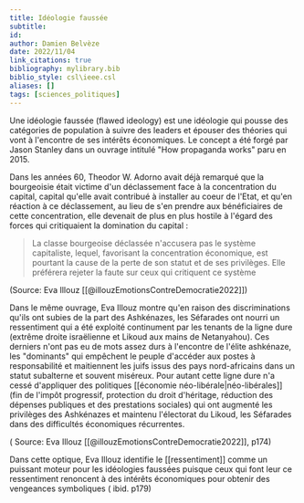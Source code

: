 ```yaml
---
title: Idéologie faussée
subtitle:
id: 
author: Damien Belvèze
date: 2022/11/04
link_citations: true
bibliography: mylibrary.bib
biblio_style: csl\ieee.csl
aliases: []
tags: [sciences_politiques]
---
```


Une idéologie faussée (flawed ideology) est une idéologie qui pousse des catégories de population à suivre des leaders et épouser des théories qui vont à l'encontre de ses intérêts économiques. 
Le concept a été forgé par Jason Stanley dans un ouvrage intitulé "How propaganda works" paru en 2015. 

Dans les années 60, Theodor W. Adorno avait déjà remarqué que la bourgeoisie était victime d'un déclassement face à la concentration du capital, capital qu'elle avait contribué à installer au coeur de l'Etat, et qu'en réaction à ce déclassement, au lieu de s'en prendre aux bénéficiaires de cette concentration, elle devenait de plus en plus hostile à l'égard des forces qui critiquaient la domination du capital : 

> La classe bourgeoise déclassée n'accusera pas le système capitaliste, lequel, favorisant la concentration économique, est pourtant la cause de la perte de son statut et de ses privilèges. Elle préférera rejeter la faute sur ceux qui critiquent ce système

(Source: Eva Illouz  [[@illouzEmotionsContreDemocratie2022]])

Dans le même ouvrage, Eva Illouz montre qu'en raison des discriminations qu'ils ont subies de la part des Ashkénazes, les Séfarades ont nourri un ressentiment qui a été exploité continument par les tenants de la ligne dure (extrême droite israëlienne et Likoud aux mains de Netanyahou). Ces derniers n'ont pas eu de mots assez durs à l'encontre de l'élite ashkénaze, les "dominants" qui empêchent le peuple d'accéder aux postes à responsabilité et maitiennent les juifs issus des pays nord-africains dans un statut subalterne et souvent miséreux. 
Pour autant cette ligne dure n'a cessé d'appliquer des politiques [[économie néo-libérale|néo-libérales]] (fin de l'impôt progressif, protection du droit d'héritage, réduction des dépenses publiques et des prestations sociales) qui ont augmenté les privilèges des Ashkénazes et maintenu l'électorat du Likoud, les Séfarades dans des difficultés économiques récurrentes.

( Source: Eva Illouz [[@illouzEmotionsContreDemocratie2022]], p174)

Dans cette optique, Eva Illouz identifie le [[ressentiment]] comme un puissant moteur pour les idéologies faussées puisque ceux qui font leur ce ressentiment renoncent à des intérêts économiques pour obtenir des vengeances symboliques ( ibid. p179)







